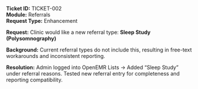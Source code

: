 **Ticket ID:** TICKET-002  
**Module:** Referrals  
**Request Type:** Enhancement

**Request:**
Clinic would like a new referral type: **Sleep Study (Polysomnography)**

**Background:**
Current referral types do not include this, resulting in free-text workarounds and inconsistent reporting.

**Resolution:**
Admin logged into OpenEMR Lists → Added “Sleep Study” under referral reasons. Tested new referral entry for completeness and reporting compatibility.
